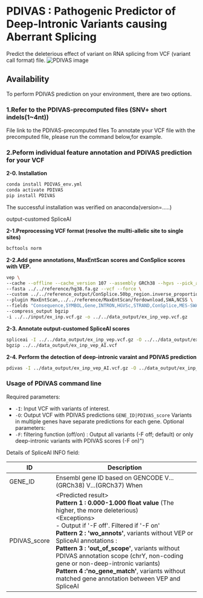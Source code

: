 # PDIVAS : Pathogenic Predictor of Deep-Intronic Variants causing Aberrant Splicing
Predict the deleterious effect of variant on RNA splicing from VCF (variant call format) file.
![PDIVAS image](/)

## Availability
To perform PDIVAS prediction on your environment, there are two options.
### 1.Refer to the PDIVAS-precomputed files (SNV+ short indels(1~4nt))
File link to the PDIVAS-precomputed files
To annotate your VCF file with the precomputed file, please run the command below,for example.

### 2.Peform individual feature annotation and PDIVAS prediction for your VCF 
**2-0. Installation**
```sh
conda install PDIVAS_env.yml
conda activate PDIVAS
pip install PDIVAS
```
The successful installation was verified on anaconda(version=.....)

output-customed SpliceAI

**2-1.Preprocessing VCF format (resolve the mullti-allelic site to single sites)**
```sh
bcftools norm 
```

**2-2.Add gene annotations, MaxEntScan scores and ConSplice scores with VEP.**
```sh
vep \
--cache --offline --cache_version 107 --assembly GRCh38 --hgvs --pick_allele_gene \
--fasta ../../reference/hg38.fa.gz --vcf --force \
--custom ../../reference_output/ConSplice.50bp_region.inverse_proportion_refor.bed.gz,ConSplice,bed,overlap,0 \
--plugin MaxEntScan,../../reference/MaxEntScan/fordownload,SWA,NCSS \
--fields "Consequence,SYMBOL,Gene,INTRON,HGVSc,STRAND,ConSplice,MES-SWA_acceptor_diff,MES-SWA_acceptor_alt,MES-SWA_donor_diff,MES-SWA_donor_alt" \
--compress_output bgzip
-i ../../input/ex_inp.vcf.gz -o ../../data_output/ex_inp_vep.vcf.gz
```

**2-3. Annotate output-customed SpliceAI scores**
```sh
spliceai -I ../../data_output/ex_inp_vep.vcf.gz -O ../../data_output/ex_inp_vep_AI.vcf -R ../../reference/hg38.fa -A grch38 -D 300 -M 1
bgzip ../../data_output/ex_inp_vep_AI.vcf
```

**2-4. Perform the detection of deep-intronic varaint and PDIVAS prediction**
```sh
pdivas -I ../data_output/ex_inp_vep_AI.vcf.gz -O ../data_output/ex_inp_vep_AI_PD.vcf.gz
```
### Usage of PDIVAS command line
Required parameters:
 - ```-I```: Input VCF with variants of interest.
 - ```-O```: Output VCF with PDIVAS predictions `GENE_ID|PDIVAS_score` Variants in multiple genes have separate predictions for each gene.
Optional parameters:
 - ```-F```: filtering function (off/on) : Output all variants (-F off; default) or only deep-intronic variants with PDIVAS scores (-F on)")
 
 Details of SpliceAI INFO field:

|    ID    | Description |
| -------- | ----------- |
|  GENE_ID  | Ensembl gene ID based on GENCODE V...(GRCh38) V...(GRCh37) When  |
|  PDIVAS_score  | \<Predicted result\> <br> **Pattern 1 : 0.000-1.000 float value**  (The higher, the more deleterious) <br> \<Exceptions\> <br> - Output if '-F off'. Filtered if '-F on' <br> **Pattern 2 : 'wo_annots'**, variants without VEP or SpliceAI annotations : <br>**Pattern 3 : 'out_of_scope'**, variants without PDIVAS annotation scope (chrY, non-coding gene or non-deep-intronic variants)　<br>**Pattern 4 :'no_gene_match'**, variants without matched gene annotation between VEP and SpliceAI|


